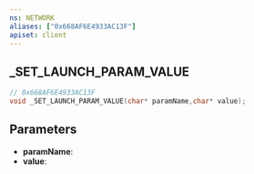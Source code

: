 ```yaml
---
ns: NETWORK
aliases: ["0x668AF6E4933AC13F"]
apiset: client
---
```

## _SET_LAUNCH_PARAM_VALUE

```c
// 0x668AF6E4933AC13F
void _SET_LAUNCH_PARAM_VALUE(char* paramName,char* value);
```


## Parameters
* **paramName**:
* **value**: